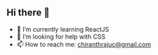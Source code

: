 ## Hi there 👋

- 🌱 I’m currently learning ReactJS 
- 🤔 I’m looking for help with CSS
- 📫 How to reach me: chiranthrajuc@gmail.com


